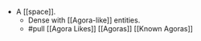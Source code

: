 - A [[space]].
  - Dense with [[Agora-like]] entities.
  - #pull [[Agora Likes]] [[Agoras]] [[Known Agoras]]
